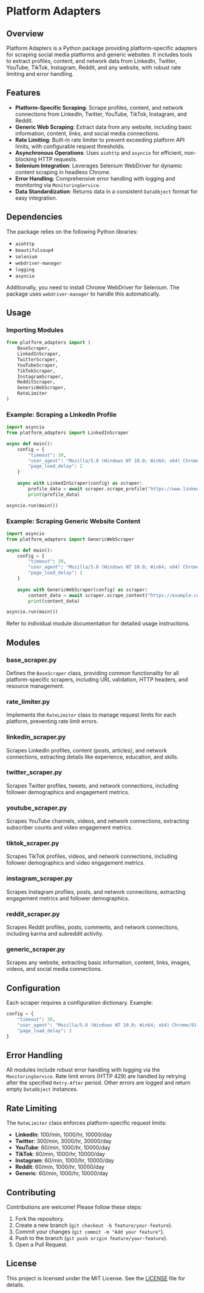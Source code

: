 
# Platform Adapters

## Overview

Platform Adapters is a Python package providing platform-specific adapters for scraping social media platforms and generic websites. It includes tools to extract profiles, content, and network data from LinkedIn, Twitter, YouTube, TikTok, Instagram, Reddit, and any website, with robust rate limiting and error handling.

## Features

- **Platform-Specific Scraping**: Scrape profiles, content, and network connections from LinkedIn, Twitter, YouTube, TikTok, Instagram, and Reddit.
- **Generic Web Scraping**: Extract data from any website, including basic information, content, links, and social media connections.
- **Rate Limiting**: Built-in rate limiter to prevent exceeding platform API limits, with configurable request thresholds.
- **Asynchronous Operations**: Uses `aiohttp` and `asyncio` for efficient, non-blocking HTTP requests.
- **Selenium Integration**: Leverages Selenium WebDriver for dynamic content scraping in headless Chrome.
- **Error Handling**: Comprehensive error handling with logging and monitoring via `MonitoringService`.
- **Data Standardization**: Returns data in a consistent `DataObject` format for easy integration.


## Dependencies

The package relies on the following Python libraries:

- `aiohttp`
- `beautifulsoup4`
- `selenium`
- `webdriver-manager`
- `logging`
- `asyncio`

Additionally, you need to install Chrome WebDriver for Selenium. The package uses `webdriver-manager` to handle this automatically.

## Usage

### Importing Modules

```python
from platform_adapters import (
    BaseScraper,
    LinkedInScraper,
    TwitterScraper,
    YouTubeScraper,
    TikTokScraper,
    InstagramScraper,
    RedditScraper,
    GenericWebScraper,
    RateLimiter
)
```

### Example: Scraping a LinkedIn Profile

```python
import asyncio
from platform_adapters import LinkedInScraper

async def main():
    config = {
        "timeout": 30,
        "user_agent": "Mozilla/5.0 (Windows NT 10.0; Win64; x64) Chrome/91.0.4472.124",
        "page_load_delay": 2
    }
    
    async with LinkedInScraper(config) as scraper:
        profile_data = await scraper.scrape_profile("https://www.linkedin.com/in/example-profile")
        print(profile_data)

asyncio.run(main())
```

### Example: Scraping Generic Website Content

```python
import asyncio
from platform_adapters import GenericWebScraper

async def main():
    config = {
        "timeout": 30,
        "user_agent": "Mozilla/5.0 (Windows NT 10.0; Win64; x64) Chrome/91.0.4472.124",
        "page_load_delay": 2
    }
    
    async with GenericWebScraper(config) as scraper:
        content_data = await scraper.scrape_content("https://example.com")
        print(content_data)

asyncio.run(main())
```

Refer to individual module documentation for detailed usage instructions.

## Modules

### base_scraper.py
Defines the `BaseScraper` class, providing common functionality for all platform-specific scrapers, including URL validation, HTTP headers, and resource management.

### rate_limiter.py
Implements the `RateLimiter` class to manage request limits for each platform, preventing rate limit errors.

### linkedin_scraper.py
Scrapes LinkedIn profiles, content (posts, articles), and network connections, extracting details like experience, education, and skills.

### twitter_scraper.py
Scrapes Twitter profiles, tweets, and network connections, including follower demographics and engagement metrics.

### youtube_scraper.py
Scrapes YouTube channels, videos, and network connections, extracting subscriber counts and video engagement metrics.

### tiktok_scraper.py
Scrapes TikTok profiles, videos, and network connections, including follower demographics and video engagement metrics.

### instagram_scraper.py
Scrapes Instagram profiles, posts, and network connections, extracting engagement metrics and follower demographics.

### reddit_scraper.py
Scrapes Reddit profiles, posts, comments, and network connections, including karma and subreddit activity.

### generic_scraper.py
Scrapes any website, extracting basic information, content, links, images, videos, and social media connections.

## Configuration

Each scraper requires a configuration dictionary. Example:

```python
config = {
    "timeout": 30,
    "user_agent": "Mozilla/5.0 (Windows NT 10.0; Win64; x64) Chrome/91.0.4472.124",
    "page_load_delay": 2
}
```

## Error Handling

All modules include robust error handling with logging via the `MonitoringService`. Rate limit errors (HTTP 429) are handled by retrying after the specified `Retry-After` period. Other errors are logged and return empty `DataObject` instances.

## Rate Limiting

The `RateLimiter` class enforces platform-specific request limits:

- **LinkedIn**: 100/min, 1000/hr, 10000/day
- **Twitter**: 300/min, 3000/hr, 30000/day
- **YouTube**: 60/min, 1000/hr, 10000/day
- **TikTok**: 60/min, 1000/hr, 10000/day
- **Instagram**: 60/min, 1000/hr, 10000/day
- **Reddit**: 60/min, 1000/hr, 10000/day
- **Generic**: 60/min, 1000/hr, 10000/day

## Contributing

Contributions are welcome! Please follow these steps:

1. Fork the repository.
2. Create a new branch (`git checkout -b feature/your-feature`).
3. Commit your changes (`git commit -m "Add your feature"`).
4. Push to the branch (`git push origin feature/your-feature`).
5. Open a Pull Request.

## License

This project is licensed under the MIT License. See the [LICENSE](LICENSE) file for details.

